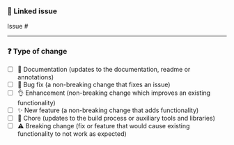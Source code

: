### 🔗 Linked issue

Issue # 

***

### ❓ Type of change

<!-- What types of changes does your code introduce? Put an `x` in all the boxes that apply. -->

- [ ] 📖 Documentation (updates to the documentation, readme or annotations)
- [ ] 🐞 Bug fix (a non-breaking change that fixes an issue)
- [ ] 👌 Enhancement (non-breaking change which improves an existing functionality)
- [ ] ✨ New feature (a non-breaking change that adds functionality)
- [ ] 🧹 Chore (updates to the build process or auxiliary tools and libraries)
- [ ] ⚠️ Breaking change (fix or feature that would cause existing functionality to not work as expected)
